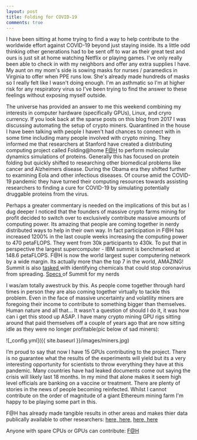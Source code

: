 ```yaml
---
layout: post
title: Folding for COVID-19
comments: true
---
```


I have been sitting at home trying to find a way to help contribute to the worldwide effort against COVID-19 beyond just staying inside. Its a little odd thinking other generations had to be sent off to war as their great test and ours is just sit at home watching Netflix or playing games. I've only really been able to check in with my neighbors and offer any extra supplies I have. My aunt on my mom's side is sowing masks for nurses / paramedics in Virginia to offer when PPE runs low. She's already made hundreds of masks so I really felt like I wasn't doing enough. I'm an asthmatic so I'm at higher risk for any respiratory virus so I've been trying to find the answer to these feelings without exposing myself outside. 

The universe has provided an answer to me this weekend combining my interests in computer hardware (specifically GPUs), Linux, and cryro currency. If you look back at the sparse posts on this blog from 2017 I was discussing automating the setup of crypto miners. Quarantined in the house I have been talking with people I haven't had chances to connect with in some time including many people involved with crypto mining. They informed me that researchers at Stanford have created a distributing computing project called Folding@home [F@H](https://foldingathome.org/) to perform molecular dynamics simulations of proteins. Generally this has focused on protein folding but quickly shifted to researching other biomedical problems like cancer and Alzheimers disease. During the Obama era they shifted further to examining Eola and other infectious diseases. Of course amid the COVID-19 pandemic they have turned their computing resources towards assisting researchers to finding a cure for COVID-19 by simulating potentially druggable proteins from the virus. 

Perhaps a greater commentary is needed on the implications of this but as I dug deeper I noticed that the founders of massive crypto farms mining for profit decided to switch over to exclusively contribute massive amounts of computing power. Its amazing that people are coming together in nerdy distributed ways to help in their own way. In fact participation in F@H has increased 1200% in the last couple weeks increasing the computing power to 470 petaFLOPS. They went from 30k participants to 430k. To put that in perspective the largest supercomputer - IBM summit is benchmarked at 148.6 petaFLOPS. F@H is now the world largest super computering network by a wide margin. Its actually more than the top 7 in the world, AMAZING! Summit is also [tasked ](https://www.cnn.com/2020/03/19/us/fastest-supercomputer-coronavirus-scn-trnd/index.html)with identifying chemicals that could stop coronavirus from spreading. [Specs ](https://www.olcf.ornl.gov/summit/)of Summit for my nerds

I was/am totally awestruck by this. As people come together through hard times in person they are also coming together virtually to tackle this problem. Even in the face of massive uncertainty and volatility miners are foregoing their income to contribute to something bigger than themselves. Human nature and all that... It wasn't a question of should I do it, it was how can i get this stood up ASAP. I have many crypto mining GPU rigs sitting around that paid themselves off a couple of years ago that are now sitting idle as they were no longer profitable(pic below of sad miners): 

 ![_config.yml]({{ site.baseurl }}/images/miners.jpg)
 
I’m proud to say that now I have 15 GPUs contributing to the project. There is no guarantee what the results of the experiments will yield but its a very interesting opportunity for scientists to throw everything they have at this pandemic. Many countries have had leaked documents come out saying the crisis will likely last 18 months. In my mind that alone makes it seem high level officials are banking on a vaccine or treatment. There are plenty of stories in the news of people becoming reinfected. Whilst I cannot contribute on the order of magnitude of a giant Ethereum mining farm I'm happy to be playing some part in this. 

F@H has already made tangible results in other areas and makes thier data publically available to other researchers: 
[here, ](http://www.choderalab.org/publications/2018/8/20/the-dynamic-conformational-landscapes-of-the-protein-methyltransferase-setd8)
[here,](http://www.choderalab.org/publications/2019/8/26/ancestral-reconstruction-reveals-mechanisms-of-erk-regulatory-evolution)
[here, ](https://www.biorxiv.org/content/10.1101/2020.02.09.940510v1.abstract)
[here ](https://www.ncbi.nlm.nih.gov/pmc/articles/PMC5453556/pdf/pone.0178678.pdf)

Anyone with spare CPUs or GPUs can contribute: [F@H](https://foldingathome.org/)






